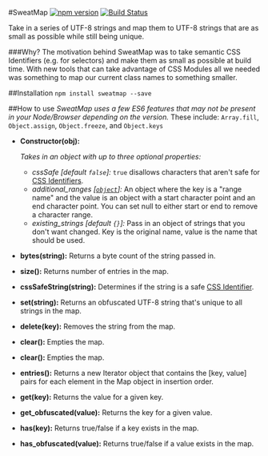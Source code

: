 #SweatMap
[![npm version](https://badge.fury.io/js/sweatmap.svg)](http://badge.fury.io/js/sweatmap)
[![Build Status](https://travis-ci.org/soluml/SweatMap.svg?branch=master)](https://travis-ci.org/soluml/SweatMap)

Take in a series of UTF-8 strings and map them to UTF-8 strings that are as small as possible while still being unique.

###Why?
The motivation behind SweatMap was to take semantic CSS Identifiers (e.g. for selectors) and make them as small as possible at build time. With new tools that can take advantage of CSS Modules all we needed was something to map our current class names to something smaller.

##Installation
`npm install sweatmap --save`

##How to use
*SweatMap uses a few ES6 features that may not be present in your Node/Browser depending on the version.*
These include: `Array.fill`, `Object.assign`, `Object.freeze`, and `Object.keys`

* **Constructor(obj):**

  *Takes in an object with up to three optional properties:*
  * *cssSafe [default `false`]:* `true` disallows characters that aren't safe for [CSS Identifiers](https://www.w3.org/TR/CSS2/syndata.html#characters).
  * *additional_ranges [[`object`](https://github.com/soluml/SweatMap/blob/master/node/sweatmap.js#L27)]:* An object where the key is a "range name" and the value is an object with a start character point and an end character point. You can set null to either start or end to remove a character range.
  * *existing_strings [default `{}`]:* Pass in an object of strings that you don't want changed. Key is the original name, value is the name that should be used.

* **bytes(string):** Returns a byte count of the string passed in.
* **size():** Returns number of entries in the map.
* **cssSafeString(string):** Determines if the string is a safe [CSS Identifier](https://www.w3.org/TR/CSS2/syndata.html#characters).
* **set(string):** Returns an obfuscated UTF-8 string that's unique to all strings in the map.
* **delete(key):** Removes the string from the map.
* **clear():** Empties the map.
* **clear():** Empties the map.
* **entries():** Returns a new Iterator object that contains the [key, value] pairs for each element in the Map object in insertion order.
* **get(key):** Returns the value for a given key.
* **get_obfuscated(value):** Returns the key for a given value.
* **has(key):** Returns true/false if a key exists in the map.
* **has_obfuscated(value):** Returns true/false if a value exists in the map.

